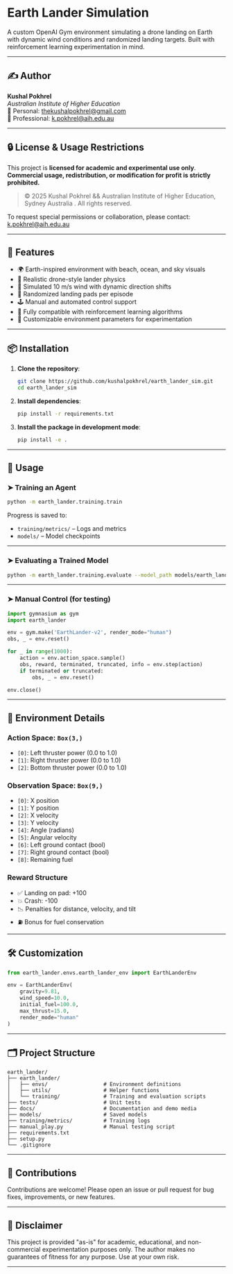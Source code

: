 # Earth Lander Simulation

A custom OpenAI Gym environment simulating a drone landing on Earth with dynamic wind conditions and randomized landing targets. Built with reinforcement learning experimentation in mind.

---

## ✍️ Author

**Kushal Pokhrel**  
*Australian Institute of Higher Education*  
📧 Personal: thekushalpokhrel@gmail.com  
📧 Professional: k.pokhrel@aih.edu.au  

---

## 🔒 License & Usage Restrictions

This project is **licensed for academic and experimental use only**.  
**Commercial usage, redistribution, or modification for profit is strictly prohibited.**

> © 2025 Kushal Pokhrel && Australian Institute of Higher Education, Sydney Australia . All rights reserved.

To request special permissions or collaboration, please contact: k.pokhrel@aih.edu.au

---

## 🚀 Features

- 🌍 Earth-inspired environment with beach, ocean, and sky visuals
- 🚁 Realistic drone-style lander physics
- 💨 Simulated 10 m/s wind with dynamic direction shifts
- 🎯 Randomized landing pads per episode
- 🕹️ Manual and automated control support
- 🤖 Fully compatible with reinforcement learning algorithms
- 🧪 Customizable environment parameters for experimentation

---

## 📦 Installation

1. **Clone the repository**:

   ```bash
   git clone https://github.com/kushalpokhrel/earth_lander_sim.git
   cd earth_lander_sim
   ```

2. **Install dependencies**:

   ```bash
   pip install -r requirements.txt
   ```

3. **Install the package in development mode**:

   ```bash
   pip install -e .
   ```

---

## 🧠 Usage

### ➤ Training an Agent

```bash
python -m earth_lander.training.train
```

Progress is saved to:

- `training/metrics/` – Logs and metrics  
- `models/` – Model checkpoints

---

### ➤ Evaluating a Trained Model

```bash
python -m earth_lander.training.evaluate --model_path models/earth_lander_final.keras
```

---

### ➤ Manual Control (for testing)

```python
import gymnasium as gym
import earth_lander

env = gym.make('EarthLander-v2', render_mode="human")
obs, _ = env.reset()

for _ in range(1000):
    action = env.action_space.sample()
    obs, reward, terminated, truncated, info = env.step(action)
    if terminated or truncated:
        obs, _ = env.reset()

env.close()
```

---

## 🔧 Environment Details

### Action Space: `Box(3,)`

- `[0]`: Left thruster power (0.0 to 1.0)  
- `[1]`: Right thruster power (0.0 to 1.0)  
- `[2]`: Bottom thruster power (0.0 to 1.0)  

### Observation Space: `Box(9,)`

- `[0]`: X position  
- `[1]`: Y position  
- `[2]`: X velocity  
- `[3]`: Y velocity  
- `[4]`: Angle (radians)  
- `[5]`: Angular velocity  
- `[6]`: Left ground contact (bool)  
- `[7]`: Right ground contact (bool)  
- `[8]`: Remaining fuel  

### Reward Structure

- ✅ Landing on pad: +100  
- 💥 Crash: -100  
- 📉 Penalties for distance, velocity, and tilt  
- ⛽ Bonus for fuel conservation  

---

## 🛠️ Customization

```python
from earth_lander.envs.earth_lander_env import EarthLanderEnv

env = EarthLanderEnv(
    gravity=9.81,
    wind_speed=10.0,
    initial_fuel=100.0,
    max_thrust=15.0,
    render_mode="human"
)
```

---

## 🗂️ Project Structure

```
earth_lander/
├── earth_lander/
│   ├── envs/                  # Environment definitions
│   ├── utils/                 # Helper functions
│   └── training/              # Training and evaluation scripts
├── tests/                     # Unit tests
├── docs/                      # Documentation and demo media
├── models/                    # Saved models
├── training/metrics/          # Training logs
├── manual_play.py             # Manual testing script
├── requirements.txt
├── setup.py
└── .gitignore
```

---

## 🤝 Contributions

Contributions are welcome! Please open an issue or pull request for bug fixes, improvements, or new features.

---

## 📜 Disclaimer

This project is provided "as-is" for academic, educational, and non-commercial experimentation purposes only. The author makes no guarantees of fitness for any purpose. Use at your own risk.

---
